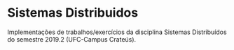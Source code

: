 # Sistemas Distribuidos
Implementações de trabalhos/exercícios da disciplina Sistemas Distribuídos do semestre 2019.2 (UFC-Campus Crateús).
